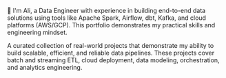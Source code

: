 👋 I'm Ali, a Data Engineer with experience in building end-to-end data solutions using tools like Apache Spark, Airflow, dbt, Kafka, and cloud platforms (AWS/GCP). This portfolio demonstrates my practical skills and engineering mindset.


A curated collection of real-world projects that demonstrate my ability to build scalable, efficient, and reliable data pipelines. These projects cover batch and streaming ETL, cloud deployment, data modeling, orchestration, and analytics engineering.
